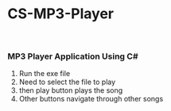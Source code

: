 # CS-MP3-Player

<br/>

### MP3 Player Application Using C#

<p align="center">

 1. Run the exe file
 2. Need to select the file to play
 3. then play button plays the song
 4. Other buttons navigate through other songs
  
</p>
